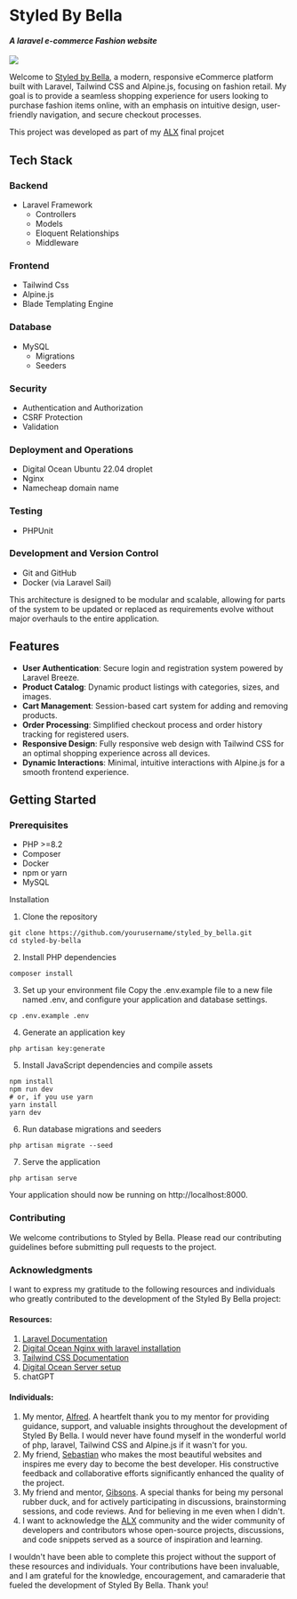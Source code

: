 # Styled By Bella
#### *A laravel e-commerce Fashion website*

![](./public/img/landing-page.png)


Welcome to <a href="https://styledbybella.studio/" target="_blank">Styled by Bella</a>, a modern, responsive eCommerce platform built with Laravel, Tailwind CSS and Alpine.js, focusing on fashion retail. My goal is to provide a seamless shopping experience for users looking to purchase fashion items online, with an emphasis on intuitive design, user-friendly navigation, and secure checkout processes.

This project was developed as part of my <a href="https://www.alxafrica.com/" target="_blank">ALX</a> final projcet


## Tech Stack

### Backend
- Laravel Framework
    - Controllers
    - Models
    - Eloquent Relationships
    - Middleware

### Frontend
- Tailwind Css
- Alpine.js
- Blade Templating Engine

### Database
- MySQL
    - Migrations
    - Seeders

### Security
- Authentication and Authorization
- CSRF Protection
- Validation

### Deployment and Operations
- Digital Ocean Ubuntu 22.04 droplet
- Nginx
- Namecheap domain name

### Testing
- PHPUnit

### Development and Version Control
- Git and GitHub
- Docker (via Laravel Sail)


This architecture is designed to be modular and scalable, allowing for parts of the system to be updated or replaced as requirements evolve without major overhauls to the entire application.


## Features
- **User Authentication**: Secure login and registration system powered by Laravel Breeze.
- **Product Catalog**: Dynamic product listings with categories, sizes, and images.
- **Cart Management**: Session-based cart system for adding and removing products.
- **Order Processing**: Simplified checkout process and order history tracking for registered users.
- **Responsive Design**: Fully responsive web design with Tailwind CSS for an optimal shopping experience across all devices.
- **Dynamic Interactions**: Minimal, intuitive interactions with Alpine.js for a smooth frontend experience.


## Getting Started
### Prerequisites
- PHP >=8.2
- Composer
- Docker
- npm or yarn
- MySQL

Installation
1. Clone the repository
```
git clone https://github.com/yourusername/styled_by_bella.git
cd styled-by-bella
```
2. Install PHP dependencies
```
composer install
```
3. Set up your environment file
Copy the .env.example file to a new file named .env, and configure your application and database settings.

```
cp .env.example .env
```
4. Generate an application key
```
php artisan key:generate
```
5. Install JavaScript dependencies and compile assets
```
npm install
npm run dev
# or, if you use yarn
yarn install
yarn dev
```
6. Run database migrations and seeders
```
php artisan migrate --seed
```
7. Serve the application
```
php artisan serve
```
Your application should now be running on http://localhost:8000.

### Contributing
We welcome contributions to Styled by Bella. Please read our contributing guidelines before submitting pull requests to the project.

<h3>Acknowledgments</h3>
<p>
    I want to express my gratitude to the following resources and individuals who greatly 
    contributed to the development of the Styled By Bella project:
</p>

<h4>Resources: </h4>
<p>
    <ol>
        <li><a href="https://laravel.com/docs/10.x/installation" target="_blank">Laravel Documentation</a></li>
        <li><a href="https://www.digitalocean.com/community/tutorials/how-to-install-and-configure-laravel-with-nginx-on-ubuntu-22-04" target="_blank">Digital Ocean Nginx with laravel installation</a></li>
        <li><a href="https://tailwindcss.com/" target="_blank">Tailwind CSS Documentation</a></li>
        <li><a href="https://www.digitalocean.com/community/tutorials/initial-server-setup-with-ubuntu-22-04" target="_blank">Digital Ocean Server setup</a></li>        
        <li>chatGPT</li>
    </ol>
</p>

<h4>Individuals: </h4>
<p>
    <ol>
        <li>My mentor, <a href="https://github.com/muindetuva">Alfred</a>.
            A heartfelt thank you to my mentor for providing guidance, support, and valuable insights throughout the development of Styled By Bella. 
            I would never have found myself in the wonderful world of php, laravel, Tailwind CSS and Alpine.js if it wasn't for you.
        </li>
        <li>
            My friend, <a href="https://github.com/astianmuchui">Sebastian</a>
            who makes the most beautiful websites and inspires me every day to become the best 
            developer. His constructive feedback and collaborative efforts significantly enhanced the quality of the project.
        </li>
        <li>
            My friend and mentor, <a href="https://github.com/Domains18">Gibsons</a>.
            A special thanks for being my personal rubber duck, and for actively participating in discussions, brainstorming sessions, and code reviews.
            And for believing in me even when I didn't.
        </li>
        <li>
            I want to acknowledge the <a href="https://www.alxafrica.com/">ALX</a> community and the wider community of developers and contributors whose open-source projects, discussions, 
            and code snippets served as a source of inspiration and learning.
        </li>
    </ol>
</p>
<p>
    I wouldn't have been able to complete this project without the support of these resources and individuals. 
    Your contributions have been invaluable, and I am grateful for the knowledge, encouragement, 
    and camaraderie that fueled the development of Styled By Bella. Thank you!


